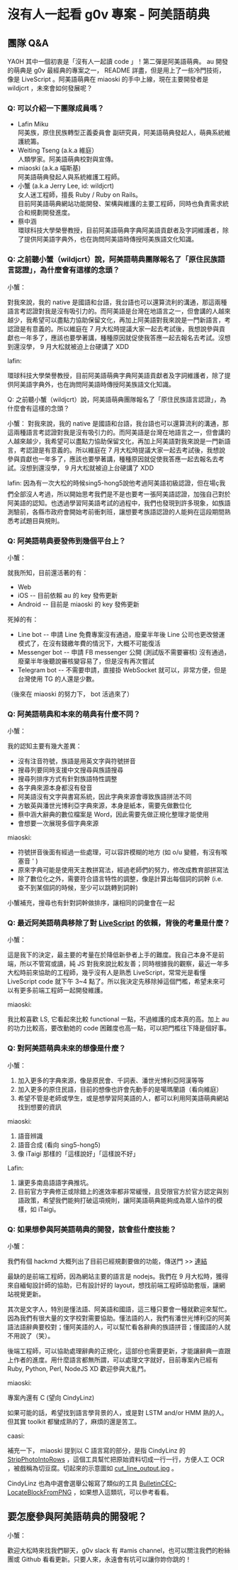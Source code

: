# 沒有人一起看 g0v 專案 - 阿美語萌典

## 團隊 Q&A

YA0H 其中一個初衷是「沒有人一起讀 code 」！第二彈是阿美語萌典。 au 開發的萌典是 g0v 最經典的專案之一， README 詳盡，但是用上了一些冷門技術，像是 LiveScript 。阿美語萌典在 miaoski 的手中上線，現在主要開發者是 wildjcrt ，未來會如何發展呢？

### Q: 可以介紹一下團隊成員嗎？

* Lafin Miku  
  阿美族，原住民族轉型正義委員會 副研究員，阿美語萌典發起人，萌典系統維護統籌。
* Weiting Tseng (a.k.a 維庭）  
  人類學家。阿美語萌典校對與宣傳。
* miaoski (a.k.a 喵斯基)  
  阿美語萌典發起人與系統維護工程師。
* 小蟹 (a.k.a Jerry Lee, id: wildjcrt)  
  女人迷工程師，擅長 Ruby / Ruby on Rails。  
  目前阿美語萌典網站功能開發、架構與維護的主要工程師，同時也負責需求統合和規劃開發進度。
* 蔡中涵  
  環球科技大學榮譽教授，目前阿美語萌典字典阿美語貢獻者及字詞維護者，除了提供阿美語字典外，也在詢問阿美語時傳授阿美族語文化知識。


### Q: 之前聽小蟹（wildjcrt）說，阿美語萌典團隊報名了「原住民族語言認證」，為什麼會有這樣的念頭？

小蟹：

對我來說，我的 native 是國語和台語，我台語也可以還算流利的溝通，那這兩種語言考認證對我是沒有吸引力的。而阿美語是台灣在地語言之一，但會講的人越來越少，我希望可以盡點力協助保留文化，再加上阿美語對我來說是一門新語言，考認證是有意義的。所以維庭在 7 月大松時提議大家一起去考試後，我想說參與貢獻也一年多了，應該也要學著講，種種原因就促使我答應一起去報名去考試。沒想到還沒學， 9 月大松就被迫上台硬講了 XDD

lafin:

環球科技大學榮譽教授，目前阿美語萌典字典阿美語貢獻者及字詞維護者，除了提供阿美語字典外，也在詢問阿美語時傳授阿美族語文化知識。


Q: 之前聽小蟹（wildjcrt）說，阿美語萌典團隊報名了「原住民族語言認證」，為什麼會有這樣的念頭？

小蟹：
對我來說，我的 native 是國語和台語，我台語也可以還算流利的溝通，那這兩種語言考認證對我是沒有吸引力的。而阿美語是台灣在地語言之一，但會講的人越來越少，我希望可以盡點力協助保留文化，再加上阿美語對我來說是一門新語言，考認證是有意義的。所以維庭在 7 月大松時提議大家一起去考試後，我想說參與貢獻也一年多了，應該也要學著講，種種原因就促使我答應一起去報名去考試。沒想到還沒學， 9 月大松就被迫上台硬講了 XDD

lafin:
因為有一次大松的時候sing5-hong5說他考過阿美語初級認證，但在場ç我們全部沒人考過，所以開始思考我們是不是也要考一張阿美語認證，加強自己對於阿美語的認知。也透過學習阿美語考試的過程中，我們也發現到許多現象，如族語測驗前，各縣市政府會開始考前衝刺班，讓想要考族語認證的人能夠在這段期間熟悉考試題目與規則。

### Q: 阿美語萌典要發佈到幾個平台上？

小蟹：

就我所知，目前還活著的有：

* Web
* iOS -- 目前依賴 au 的 key 發佈更新
* Android -- 目前是 miaoski 的 key 發佈更新

死掉的有：

* Line bot -- 申請 Line 免費專案沒有通過，廢棄半年後 Line 公司也更改營運模式了，在沒有錢繳年費的情況下，大概不可能復活
* Messenger bot -- 申請 FB messenger 公開 (測試版不需要審核) 沒有通過，廢棄半年後聽說審核變容易了，但是沒有再次嘗試
* Telegram bot -- 不需要申請，直接掛 WebSocket 就可以，非常方便，但是台灣使用 TG 的人還是少數。

（後來在 miaoski 的努力下， bot 活過來了）

### Q: 阿美語萌典和本來的萌典有什麼不同？

小蟹：

我的認知主要有幾大差異：

* 沒有注音符號，族語是用英文字與符號拼音
* 搜尋列要同時支援中文搜尋與族語搜尋
* 搜尋列排序方式有針對族語特性調整
* 各字典來源本身都沒有發音
* 阿美語沒有文字與書寫系統，因此字典來源會導致族語拼法不同
* 方敏英與潘世光博利亞字典來源，本身是紙本，需要先做數位化
* 蔡中涵大辭典的數位檔案是 Word，因此需要先做正規化整理才能使用
* 會想要一次展現多個字典來源

miaoski:

* 符號拼音後面有經過一些處理，可以容許模糊的地方 (如 o/u 變體，有沒有喉塞音 ' )
* 原來字典可能是使用天主教拼寫法，經過老師們的努力，修改成教育部拼寫法
* 除了數位化之外，需要符合語言特性的調整，像是計算出每個詞的詞幹 (i.e. 查不到某個詞的時候，至少可以跳轉到詞幹)

小蟹補充，搜尋也有針對詞幹做排序，讓相同的詞彙會在一起

### Q: 最近阿美語萌典移除了對 [LiveScript][LiveScript] 的依賴，背後的考量是什麼？

小蟹：

這是我下的決定，最主要的考量在於降低新參者上手的難度。我自己本身不是前端，所以不管寫或讀，純 JS 對我來說比較友善；同時根據我的觀察，最近一年多大松時前來協助的工程師，幾乎沒有人是熟悉 LiveScript，常常光是看懂 LiveScript code 就下午 3~4 點了。所以我決定先移除掉這個門檻，希望未來可以有更多前端工程師一起開發維護。

miaoski:

我比較喜歡 LS, 它看起來比較 functional 一點，不過維護的成本真的高。加上 au 的功力比較高，要改動她的 code 困難度也高一點，可以把門檻往下降是個好事。

[LiveScript]: http://livescript.net/

### Q: 對阿美語萌典未來的想像是什麼？

小蟹：

1. 加入更多的字典來源，像是原民會、千詞表、潘世光博利亞阿漢等等
1. 加入更多的原住民語，目前的想像也許會先動手的是噶瑪蘭語（看向維庭）
1. 希望不管是老師或學生，或是想學習阿美語的人，都可以利用阿美語萌典網站找到想要的資訊

miaoski:

1. 語音辨識
1. 語音合成 (看向 sing5-hong5)
1. 像 iTaigi 那樣的「這樣說好」「這樣說不好」

Lafin:

1. 讓更多南島語語字典推坑。
1. 目前官方字典修正或除錯上的進效率都非常緩慢，且受限官方於官方認定與別語政策，希望我們能夠打破這項規則，讓阿美語萌典能夠成為眾人協作的模樣，如 iTaigi。

### Q: 如果想參與阿美語萌典的開發，該會些什麼技能？

小蟹：

我們有個 hackmd 大概列出了目前已經規劃要做的功能，傳送門 >> [連結][roadmap]

最缺的是前端工程師，因為網站主要的語言是 nodejs。我們在 9 月大松時，獲得來自緬甸設計師的協助，已有設計好的 layout，想找前端工程師協助套版，讓網站視覺更新。

其次是文字人，特別是懂法語、阿美語和國語，這三種只要會一種就歡迎來幫忙。因為我們有很大量的文字校對需要協助。懂法語的人，我們有潘世光博利亞的阿美語法語辭典要校對；懂阿美語的人，可以幫忙看各辭典的族語拼音；懂國語的人就不用說了（笑）。

後端工程師，可以協助處理辭典的正規化，這部份也需要更新，才能讓辭典一直跟上作者的進度。用什麼語言都無所謂，可以處理文字就好，目前專案內已經有 Ruby, Python, Perl, NodeJS XD 歡迎參與大亂鬥。

[roadmap]: https://hackmd.io/BwZmBMCMAYE4CYC0wCsIBsiAsAzdtEZoBGRAYxz2mhFizK0iA===?view

miaoski:

專案內還有 C (望向 CindyLinz)

如果可能的話，希望找到語言學背景的人，或是對 LSTM and/or HMM 熟的人。但其實 toolkit 都蠻成熟的了，麻煩的還是苦工。

caasi:

補充一下， miaoski 提到以 C 語言寫的部分，是指 CindyLinz 的 [StripPhotoIntoRows][StripPhotoIntoRows] ，這個工具幫忙把原始資料切成一行一行，方便人工 OCR ，被戲稱為切豆腐。切起來的示意圖如 [cut_line_output.jpg][cut_line_output] 。

CindyLinz 也為中選會選舉公報寫了類似的工具 [BulletinCEC-LocateBlockFromPNG][BulletinCEC-LocateBlockFromPNG] ，如果想入這類坑，可以參考看看。

[StripPhotoIntoRows]: https://github.com/CindyLinz/StripPhotoIntoRows
[cut_line_output]: https://github.com/CindyLinz/StripPhotoIntoRows/blob/master/cut_line_output.jpg
[BulletinCEC-LocateBlockFromPNG]: https://github.com/CindyLinz/BulletinCEC-LocateBlockFromPNG

## 要怎麼參與阿美語萌典的開發呢？

小蟹：

歡迎大松時來找我們聊天，g0v slack 有 #amis channel，也可以關注我們的粉絲團或 Github 看看更新。只要人來，永遠會有坑可以讓你妳你跳的！

